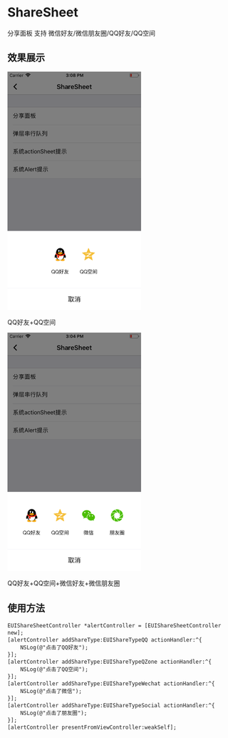# ShareSheet

分享面板 支持 微信好友/微信朋友圈/QQ好友/QQ空间

## 效果展示


<img src="./sharesheet/ss1.png" width="300"/>

QQ好友+QQ空间

<img src="./sharesheet/ss2.png" width="300"/>

QQ好友+QQ空间+微信好友+微信朋友圈

## 使用方法

```
EUIShareSheetController *alertController = [EUIShareSheetController new];
[alertController addShareType:EUIShareTypeQQ actionHandler:^{
    NSLog(@"点击了QQ好友");
}];
[alertController addShareType:EUIShareTypeQZone actionHandler:^{
    NSLog(@"点击了QQ空间");
}];
[alertController addShareType:EUIShareTypeWechat actionHandler:^{
    NSLog(@"点击了微信");
}];
[alertController addShareType:EUIShareTypeSocial actionHandler:^{
    NSLog(@"点击了朋友圈");
}];
[alertController presentFromViewController:weakSelf];

```

